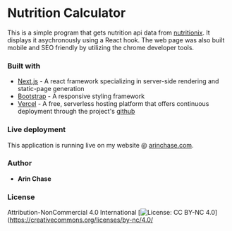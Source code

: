 # Nutrition Calculator
This is a simple program that gets nutrition api data from [nutritionix](https://nutritionix.com). It displays it asychronously using  a React hook. The web page was also built mobile and SEO friendly by utilizing the chrome developer tools.

### Built with
* [Next.js](https://nextjs.org/) - A react framework specializing in server-side rendering and static-page generation
* [Bootstrap](https://getbootstrap.com/) - A responsive styling framework
* [Vercel](https://vercel.com/) - A free, serverless hosting platform that offers continuous deployment through the project's [github](https://github.com/ArinChase/nutrition-calculator)

### Live deployment
This application is running live on my website @ [arinchase.com](https://arinchase.com).

### Author
* **Arin Chase**

### License
Attribution-NonCommercial 4.0 International
[![License: CC BY-NC 4.0](https://licensebuttons.net/l/by-nc/4.0/80x15.png)](https://creativecommons.org/licenses/by-nc/4.0/